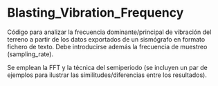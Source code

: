 # Blasting_Vibration_Frequency
Código para analizar la frecuencia dominante/principal de vibración del terreno 
a partir de los datos exportados de un sismógrafo en formato fichero de texto. Debe introducirse además la frecuencia de muestreo (sampling_rate).

Se emplean la FFT y la técnica del semiperiodo (se incluyen un par de ejemplos para ilustrar las similitudes/diferencias entre los resultados).
